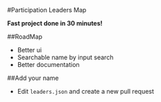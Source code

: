 #Participation Leaders Map

**Fast project done in 30 minutes!**

##RoadMap

* Better ui
* Searchable name by input search
* Better documentation

##Add your name

* Edit `leaders.json` and create a new pull request


